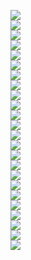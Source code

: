 ![](https://github.com/Desktop-Programming-Lab-2559/LAB-12/blob/master/Doraemon/Dora-1.png)<br>
![](https://github.com/Desktop-Programming-Lab-2559/LAB-12/blob/master/Doraemon/Dora-2.png)<br>
![](https://github.com/Desktop-Programming-Lab-2559/LAB-12/blob/master/Doraemon/Dora-3.png)<br>
![](https://github.com/Desktop-Programming-Lab-2559/LAB-12/blob/master/Doraemon/Dora-4.png)<br>
![](https://github.com/Desktop-Programming-Lab-2559/LAB-12/blob/master/Doraemon/Dora-5.png)<br>
![](https://github.com/Desktop-Programming-Lab-2559/LAB-12/blob/master/Doraemon/Dora-6.png)<br>
![](https://github.com/Desktop-Programming-Lab-2559/LAB-12/blob/master/Doraemon/Dora-7.png)<br>
![](https://github.com/Desktop-Programming-Lab-2559/LAB-12/blob/master/Doraemon/Dora-8.png)<br>
![](https://github.com/Desktop-Programming-Lab-2559/LAB-12/blob/master/Doraemon/Dora-9.png)<br>
![](https://github.com/Desktop-Programming-Lab-2559/LAB-12/blob/master/Doraemon/Dora-10.png)<br>
![](https://github.com/Desktop-Programming-Lab-2559/LAB-12/blob/master/Doraemon/Dora-11.png)<br>
![](https://github.com/Desktop-Programming-Lab-2559/LAB-12/blob/master/Doraemon/Dora-12.png)<br>
![](https://github.com/Desktop-Programming-Lab-2559/LAB-12/blob/master/Doraemon/Dora-13.png)<br>
![](https://github.com/Desktop-Programming-Lab-2559/LAB-12/blob/master/Doraemon/Dora-14.png)<br>
![](https://github.com/Desktop-Programming-Lab-2559/LAB-12/blob/master/Doraemon/Dora-15.png)<br>
![](https://github.com/Desktop-Programming-Lab-2559/LAB-12/blob/master/Doraemon/Dora-16.png)<br>
![](https://github.com/Desktop-Programming-Lab-2559/LAB-12/blob/master/Doraemon/Dora-17.png)<br>
![](https://github.com/Desktop-Programming-Lab-2559/LAB-12/blob/master/Doraemon/Dora-18.png)<br>
![](https://github.com/Desktop-Programming-Lab-2559/LAB-12/blob/master/Doraemon/Dora-19.png)<br>
![](https://github.com/Desktop-Programming-Lab-2559/LAB-12/blob/master/Doraemon/Dora-20.png)<br>
![](https://github.com/Desktop-Programming-Lab-2559/LAB-12/blob/master/Doraemon/Dora-21.png)<br>
![](https://github.com/Desktop-Programming-Lab-2559/LAB-12/blob/master/Doraemon/Dora-22.png)<br>
![](https://github.com/Desktop-Programming-Lab-2559/LAB-12/blob/master/Doraemon/Dora-23.png)<br>
![](https://github.com/Desktop-Programming-Lab-2559/LAB-12/blob/master/Doraemon/Dora-24.png)<br>
